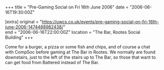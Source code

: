 +++
title = "Pre-Gaming Social on Fri 16th June 2006"
date = "2006-06-16T19:30:00Z"

[extra]
original = "https://uwcs.co.uk/events/pre-gaming-social-on-fri-16th-june-2006-1474488982438/"    
end = "2006-06-16T22:00:00Z"
location = "The Bar, Rootes Social Building"
+++

Come for a burger, a pizza or some fish and chips, and of course a chat with CompSoc before gaming at The Bar in Rootes. We normally are found downstairs, just to the left of the stairs up to The Bar, so those that want to can get food from Battered instead of The Bar.

